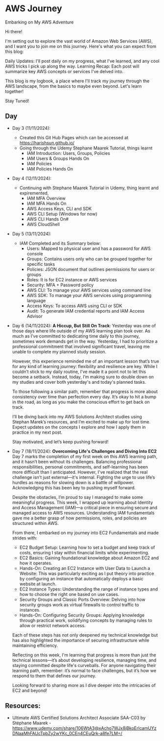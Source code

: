 # AWS Journey
Embarking on My AWS Adventure

Hi there!

I'm setting out to explore the vast world of Amazon Web Services (AWS), and I want you to join me on this journey. Here's what you can expect from this blog:

Daily Updates: I'll post daily on my progress, what I've learned, and any cool AWS tricks I pick up along the way.
Learning Recap: Each post will summarize key AWS concepts or services I've delved into.

This blog is my logbook, a place where I'll track my journey through the AWS landscape, from the basics to maybe even beyond. Let's learn together!

Stay Tuned!

## Day
- Day 3 (11/11/2024):
  - Created this Git Hub Pages which can be accessed at https://harishsun.github.io/
  - Going through the Udemy Stephane Maarek Tutorial, things learnt
     - IAM Introduction: Users, Groups, Policies
     - IAM Users & Groups Hands On
     - IAM Policies
     - IAM Policies Hands On
      
- Day 4 (12/11/2024):
  - Continuing with Stephane Maarek Tutorial in Udemy, thing learnt and expiremented,
    - IAM MFA Overview
    -  IAM MFA Hands On
    -  AWS Access Keys, CLI and SDK
    -  AWS CLI Setup (Windows for now)
    -  AWS CLI Hands On#
    -  AWS CloudShell

- Day 5 (13/11/2024):
  - IAM Completed and its Summary below:
    - Users: Mapped to physical user and has a password for AWS console
    - Groups: Contains users only who can be grouped together for specific tasks
    - Policies: JSON document that outlines permissions for users or groups
    - Roles: It is for EC2 instance or AWS services
    - Security: MFA + Password policy
    - AWS CLI: To manage your AWS services using command line
    - AWS SDK: To manage your AWS services using programming language
    - Access Keys: To access AWS using CLI or SDK
    - Audit: To generate IAM credential reports and IAM Access Advisor

- Day 6 (14/11/2024): **A Hiccup, But Still On Track**:
  Yesterday was one of those days where life outside of my AWS learning plan took over. As much as I’ve committed to dedicating time daily to this journey, sometimes work demands get in the way. Yesterday, I had to prioritize a professional commitment that involved significant travel, leaving me unable to complete my planned study session.
  
  However, this experience reminded me of an important lesson that’s true for any kind of learning journey: flexibility and resilience are key. While I couldn’t stick to my daily routine, I’ve made it a point not to let this become a setback. Instead, today, I’m making sure to double down on my studies and cover both yesterday's and today's planned tasks.
  
  To those following a similar path, remember that progress is more about consistency over time than perfection every day. It’s okay to hit a bump in the road, as long as you make the conscious effort to get back on track.
  
  I’ll be diving back into my AWS Solutions Architect studies using Stephan Marek’s resources, and I’m excited to make up for lost time. Expect updates on the concepts I explore and how I apply them in practice in my next post.
  
  Stay motivated, and let’s keep pushing forward!

- Day 7 (18/11/2024): **Overcoming Life's Challenges and Diving Into EC2**
  Day 7 marks the completion of my first week on this AWS learning path, and it hasn’t been without its challenges. Balancing professional responsibilities, personal commitments, and self-learning has been more difficult than I anticipated. However, I've realized that the real challenge isn't just external—it's internal. Fighting the urge to use life’s hurdles as   	reasons for slowing down is a battle of willpower. Acknowledging this has been key to pushing myself forward.

  Despite the obstacles, I’m proud to say I managed to make some meaningful progress. This week, I wrapped up learning about Identity and Access Management (IAM)—a critical piece in ensuring secure and managed access to AWS resources. Understanding IAM fundamentals gave me a better grasp of how permissions, roles, and policies are structured within AWS.

  From there, I embarked on my journey into EC2 Fundamentals and made strides with:
  - EC2 Budget Setup: Learning how to set a budget and keep track of costs, ensuring I stay within financial limits while experimenting.
  - EC2 Basics: Gaining foundational knowledge about Amazon EC2 and how it operates.
  - Hands-On: Creating an EC2 Instance with User Data to Launch a Website: This was particularly exciting as I put theory into practice by configuring an instance that automatically deploys a basic website at launch.
  - EC2 Instance Types: Understanding the range of instance types and how to choose the right one based on use cases.
  - Security Groups and Classic Ports Overview: Delving into how security groups work as virtual firewalls to control traffic to instances.
  - Hands-On: Configuring Security Groups: Applying knowledge through practical work, solidifying concepts by managing rules to allow or restrict network access.
    
  Each of these steps has not only deepened my technical knowledge but has also highlighted the importance of securing infrastructure while maintaining efficiency.

  Reflecting on this week, I'm learning that progress is more than just the technical lessons—it’s about developing resilience, managing time, and staying committed despite life's curveballs. For anyone navigating their learning path, remember: it’s normal to face challenges, but it’s how we respond to them that defines our journey.

  Looking forward to sharing more as I dive deeper into the intricacies of EC2 and beyond!


       
## Resources:
- Ultimate AWS Certified Solutions Architect Associate SAA-C03 by Stéphane Maarek - https://www.udemy.com/share/106WtA3@xAcho7WJx8jBkoErlcamUYzDNaaMhFAUcTpbZy2wYKc_0CEn4CEuQrk-a8fe7LM=/
